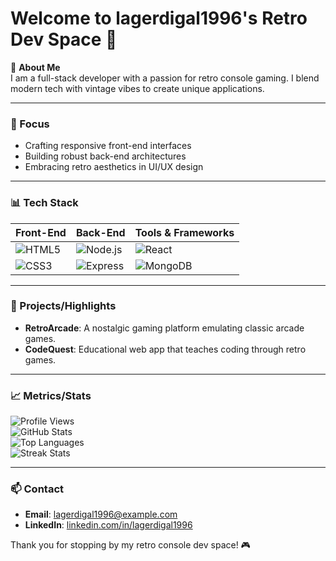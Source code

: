 # Welcome to lagerdigal1996's Retro Dev Space 👾

🚀 **About Me**  
I am a full-stack developer with a passion for retro console gaming. I blend modern tech with vintage vibes to create unique applications.

---

### 📌 Focus  
- Crafting responsive front-end interfaces
- Building robust back-end architectures
- Embracing retro aesthetics in UI/UX design

---

### 📊 Tech Stack  
| Front-End             | Back-End            | Tools & Frameworks    |
|-----------------------|---------------------|------------------------|
| ![HTML5](https://img.shields.io/badge/HTML5-E34F26?style=flat&logo=html5&logoColor=white)  | ![Node.js](https://img.shields.io/badge/Node.js-339933?style=flat&logo=nodedotjs&logoColor=white) | ![React](https://img.shields.io/badge/React-61DAFB?style=flat&logo=react&logoColor=black)  |
| ![CSS3](https://img.shields.io/badge/CSS3-1572B6?style=flat&logo=css3&logoColor=white)  | ![Express](https://img.shields.io/badge/Express.js-404D59?style=flat&logo=express&logoColor=white) | ![MongoDB](https://img.shields.io/badge/MongoDB-47A248?style=flat&logo=mongodb&logoColor=white)  |

---

### 🔧 Projects/Highlights  
- **RetroArcade**: A nostalgic gaming platform emulating classic arcade games.
- **CodeQuest**: Educational web app that teaches coding through retro games.

---

### 📈 Metrics/Stats  
![Profile Views](https://komarev.com/ghpvc/?username=lagerdigal1996&label=Profile%20Views&color=blue&style=flat)  
![GitHub Stats](https://github-readme-stats.vercel.app/api?username=lagerdigal1996&show_icons=true&theme=radical)  
![Top Languages](https://github-readme-stats.vercel.app/api/top-langs/?username=lagerdigal1996&layout=compact&theme=radical)  
![Streak Stats](https://streak-stats.demolab.com/?user=lagerdigal1996&theme=radical)  

---

### 📫 Contact  
- **Email**: lagerdigal1996@example.com  
- **LinkedIn**: [linkedin.com/in/lagerdigal1996](https://linkedin.com/in/lagerdigal1996)  

Thank you for stopping by my retro console dev space! 🎮